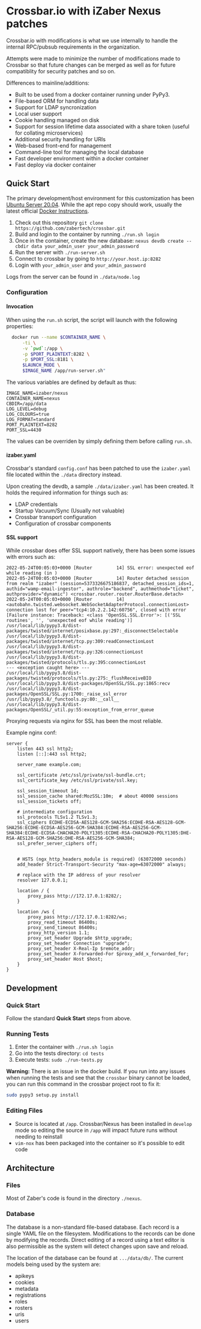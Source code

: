 # Crossbar.io with iZaber Nexus patches

Crossbar.io with modifications is what we use internally to handle the internal RPC/pubsub requirements in the organization.

Attempts were made to minimize the number of modifications made to Crossbar so that future changes can be merged as well as for future compatiblity for security patches and so on.

Differences to mainline/additions:

- Built to be used from a docker container running under PyPy3.
- File-based ORM for handling data
- Support for LDAP syncronization
- Local user support
- Cookie handling managed on disk
- Support for session lifetime data associated with a share token (useful for collating microservices)
- Additional security handling for URIs
- Web-based front-end for management
- Command-line tool for managing the local database
- Fast developer environment within a docker container
- Fast deploy via docker container

## Quick Start

The primary development/host environment for this customization has been [Ubuntu Server 20.04](https://releases.ubuntu.com/20.04/). While the apt repo copy should work, usually the latest official [Docker Instructions](https://docs.docker.com/desktop/linux/install/ubuntu/).

1. Check out this repository `git clone https://github.com/zabertech/crossbar.git`
2. Build and login to the container by running `./run.sh login`
3. Once in the container, create the new database: `nexus devdb create --cbdir data your_admin_user your_admin_password`
4. Run the server with `./run-server.sh`
5. Connect to crossbar by going to `http://your.host.ip:8282`
6. Login with `your_admin_user` and `your_admin_password`

Logs from the server can be found in `./data/node.log`

### Configuration

#### Invocation

When using the `run.sh` script, the script will launch with the following properties:

```bash
  docker run --name $CONTAINER_NAME \
      -ti \
      -v `pwd`:/app \
      -p $PORT_PLAINTEXT:8282 \
      -p $PORT_SSL:8181 \
      $LAUNCH_MODE \
      $IMAGE_NAME /app/run-server.sh"
```

The various variables are defined by default as thus:

```
IMAGE_NAME=izaber/nexus
CONTAINER_NAME=nexus
CBDIR=/app/data
LOG_LEVEL=debug
LOG_COLOURS=true
LOG_FORMAT=tandard
PORT_PLAINTEXT=8282
PORT_SSL=4430
```

The values can be overriden by simply defining them before calling `run.sh`.

#### izaber.yaml

Crossbar's standard `config.conf` has been patched to use the `izaber.yaml` file located within the `./data` directory instead.

Upon creating the devdb, a sample `./data/izaber.yaml` has been created. It holds the required information for things such as:

- LDAP credentials
- Startup Vacuum/Sync (Usually not valuable)
- Crossbar transport configuration
- Configuration of crossbar components

#### SSL support

While crossbar does offer SSL support natively, there has been some issues with errors such as:

```
2022-05-24T00:05:03+0000 [Router         14] SSL error: unexpected eof while reading (in )
2022-05-24T00:05:03+0000 [Router         14] Router detached session from realm "izaber" (session=5373326675186837, detached_session_ids=1, authid="wamp-email-ingestor", authrole="backend", authmethod="ticket", authprovider="dynamic") <crossbar.router.router.RouterBase.detach>
2022-05-24T00:05:03+0000 [Router         14] <autobahn.twisted.websocket.WebSocketAdapterProtocol.connectionLost> connection lost for peer="tcp4:10.2.2.142:60756", closed with error [Failure instance: Traceback: <class 'OpenSSL.SSL.Error'>: [('SSL routines', '', 'unexpected eof while reading')]
/usr/local/lib/pypy3.8/dist-packages/twisted/internet/posixbase.py:297:_disconnectSelectable
/usr/local/lib/pypy3.8/dist-packages/twisted/internet/tcp.py:309:readConnectionLost
/usr/local/lib/pypy3.8/dist-packages/twisted/internet/tcp.py:326:connectionLost
/usr/local/lib/pypy3.8/dist-packages/twisted/protocols/tls.py:395:connectionLost
--- <exception caught here> ---
/usr/local/lib/pypy3.8/dist-packages/twisted/protocols/tls.py:275:_flushReceiveBIO
/usr/local/lib/pypy3.8/dist-packages/OpenSSL/SSL.py:1865:recv
/usr/local/lib/pypy3.8/dist-packages/OpenSSL/SSL.py:1700:_raise_ssl_error
/usr/lib/pypy3.8/_functools.py:80:__call__
/usr/local/lib/pypy3.8/dist-packages/OpenSSL/_util.py:55:exception_from_error_queue
```

Proxying requests via nginx for SSL has been the most reliable.

Example nginx conf:

```nginx
server {
    listen 443 ssl http2;
    listen [::]:443 ssl http2;

    server_name example.com;

    ssl_certificate /etc/ssl/private/ssl-bundle.crt;
    ssl_certificate_key /etc/ssl/private/ssl.key;

    ssl_session_timeout 1d;
    ssl_session_cache shared:MozSSL:10m;  # about 40000 sessions
    ssl_session_tickets off;

    # intermediate configuration
    ssl_protocols TLSv1.2 TLSv1.3;
    ssl_ciphers ECDHE-ECDSA-AES128-GCM-SHA256:ECDHE-RSA-AES128-GCM-SHA256:ECDHE-ECDSA-AES256-GCM-SHA384:ECDHE-RSA-AES256-GCM-SHA384:ECDHE-ECDSA-CHACHA20-POLY1305:ECDHE-RSA-CHACHA20-POLY1305:DHE-RSA-AES128-GCM-SHA256:DHE-RSA-AES256-GCM-SHA384;
    ssl_prefer_server_ciphers off;


    # HSTS (ngx_http_headers_module is required) (63072000 seconds)
    add_header Strict-Transport-Security "max-age=63072000" always;

    # replace with the IP address of your resolver
    resolver 127.0.0.1;

    location / {
        proxy_pass http://172.17.0.1:8282/;
    }

    location /ws {
        proxy_pass http://172.17.0.1:8282/ws;
        proxy_read_timeout 86400s;
        proxy_send_timeout 86400s;
        proxy_http_version 1.1;
        proxy_set_header Upgrade $http_upgrade;
        proxy_set_header Connection "upgrade";
        proxy_set_header X-Real-Ip $remote_addr;
        proxy_set_header X-Forwarded-For $proxy_add_x_forwarded_for;
        proxy_set_header Host $host;
    }
}
```

## Development

### Quick Start

Follow the standard **Quick Start** steps from above.

### Running Tests

1. Enter the container with `./run.sh login`
2. Go into the tests directory: `cd tests`
3. Execute tests: `sudo ./run-tests.py`

**Warning:** There is an issue in the docker build. If you run into any issues when running the tests and see that the `crossbar` binary cannot be loaded, you can run this command in the crossbar project root to fix it:

```sh
sudo pypy3 setup.py install
```

### Editing Files

- Source is located at `/app`. Crossbar/Nexus has been installed in `develop` mode so editing the source in `/app` will impact future runs without needing to reinstall
- `vim-nox` has been packaged into the container so it's possible to edit code 

## Architecture

### Files

Most of Zaber's code is found in the directory `./nexus`.

### Database

The database is a non-standard file-based database. Each record is a single YAML file on the filesystem. Modifications to the records can be done by modifying the records. Direct editing of a record using a text editor is also permissible as the system will detect changes upon save and reload.

The location of the database can be found at `.../data/db/`. The current models being used by the system are:


- apikeys
- cookies
- metadata
- registrations
- roles
- rosters
- uris
- users


